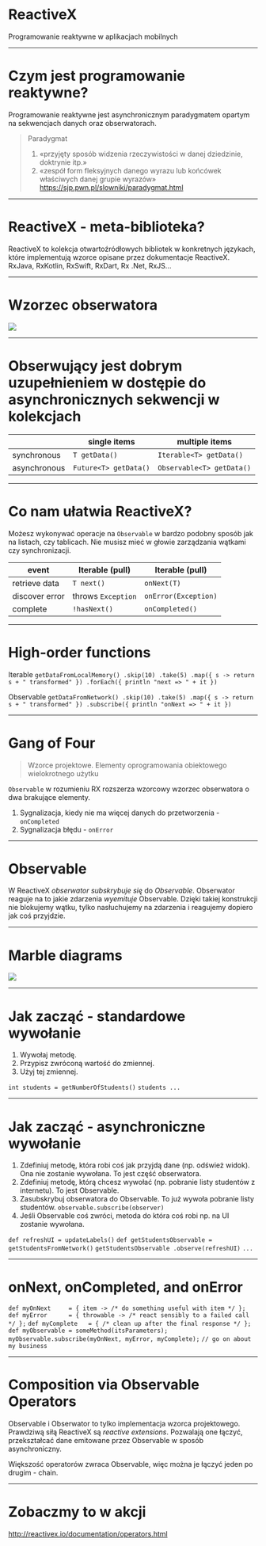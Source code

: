 # ReactiveX
Programowanie reaktywne w aplikacjach mobilnych

---

# Czym jest programowanie reaktywne?

Programowanie reaktywne jest asynchronicznym paradygmatem opartym na sekwencjach danych oraz obserwatorach. 

> Paradygmat
> 1. «przyjęty sposób widzenia rzeczywistości w danej dziedzinie, doktrynie itp.»
> 2. «zespół form fleksyjnych danego wyrazu lub końcówek właściwych danej grupie wyrazów»
> https://sjp.pwn.pl/slowniki/paradygmat.html

---

# ReactiveX - meta-biblioteka?

ReactiveX to kolekcja otwartoźródłowych bibliotek w konkretnych językach, które implementują wzorce opisane przez dokumentacje ReactiveX.
<br>
RxJava, RxKotlin, RxSwift, RxDart, Rx .Net, RxJS...

--- 

# Wzorzec obserwatora

![](https://upload.wikimedia.org/wikipedia/commons/thumb/a/a8/Observer_w_update.svg/2880px-Observer_w_update.png)

--- 

# Obserwujący jest dobrym uzupełnieniem  w dostępie do asynchronicznych sekwencji w kolekcjach

<br> | single items| multiple items
--- | --- | ---
synchronous | `T getData()` | `Iterable<T> getData()`
asynchronous | `Future<T> getData()` | `Observable<T> getData()`


--- 

# Co nam ułatwia ReactiveX?
Możesz wykonywać operacje na `Observable` w bardzo podobny sposób jak na listach, czy tablicach. Nie musisz mieć w głowie zarządzania wątkami czy synchronizacji.

event | Iterable (pull)| Iterable (pull)
--- | --- | ---
retrieve data	| `T next()` | `onNext(T)`
discover error | throws `Exception` | `onError(Exception)`
complete | `!hasNext()` | `onCompleted()`

---

# High-order functions
Iterable
`getDataFromLocalMemory()
  .skip(10)
  .take(5)
  .map({ s -> return s + " transformed" })
  .forEach({ println "next => " + it })` 

Observable
`getDataFromNetwork()
  .skip(10)
  .take(5)
  .map({ s -> return s + " transformed" })
  .subscribe({ println "onNext => " + it })`

--- 

# Gang of Four
> Wzorce projektowe. Elementy oprogramowania obiektowego wielokrotnego użytku

`Observable` w rozumieniu RX rozszerza wzorcowy wzorzec obserwatora o dwa brakujące elementy.

1. Sygnalizacja, kiedy nie ma więcej danych do przetworzenia - `onCompleted`
2. Sygnalizacja błędu - `onError`

---

# Observable
W ReactiveX *obserwator subskrybuje się* do *Observable*.
Obserwator reaguje na to jakie zdarzenia *wyemituje*  Observable.
Dzięki takiej konstrukcji nie blokujemy wątku, tylko nasłuchujemy na zdarzenia i reagujemy dopiero jak coś przyjdzie.

---

# Marble diagrams
![](http://reactivex.io/assets/operators/legend.png)

---

# Jak zacząć - standardowe wywołanie

1. Wywołaj metodę.
2. Przypisz zwróconą wartość do zmiennej.
3. Użyj tej zmiennej.

`int students = getNumberOfStudents()`
`students ... `


---

# Jak zacząć - asynchroniczne wywołanie

1. Zdefiniuj metodę, która robi coś jak przyjdą dane (np. odśwież widok). Ona nie zostanie wywołana. To jest część obserwatora.
2. Zdefiniuj metodę, którą chcesz wywołać (np. pobranie listy studentów z internetu). To jest Observable.
3. Zasubskrybuj obserwatora do Observable. To już wywoła pobranie listy studentów. `observable.subscribe(observer)`
4. Jeśli Observable coś zwróci, metoda do która coś robi np. na UI zostanie wywołana.

`def refreshUI = updateLabels()`
`def getStudentsObservable = getStudentsFromNetwork()`
`getStudentsObservable .observe(refreshUI)`
`...`

---

# onNext, onCompleted, and onError

`def myOnNext     = { item -> /* do something useful with item */ };`
`def myError      = { throwable -> /* react sensibly to a failed call */ };`
`def myComplete   = { /* clean up after the final response */ };`
`def myObservable = someMethod(itsParameters);`
`myObservable.subscribe(myOnNext, myError, myComplete);`
`// go on about my business`

--- 

# Composition via Observable Operators
Observable i Obserwator to tylko implementacja wzorca projektowego. Prawdziwą siłą ReactiveX są *reactive extensions*.
Pozwalają one łączyć, przekształcać dane emitowane przez Observable w sposób asynchroniczny.

Większość operatorów zwraca Observable, więc można je łączyć jeden po drugim - chain.

--- 

# Zobaczmy to w akcji

http://reactivex.io/documentation/operators.html
